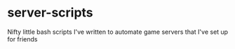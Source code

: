 # server-scripts
Nifty little bash scripts I've written to automate game servers that I've set up for friends
